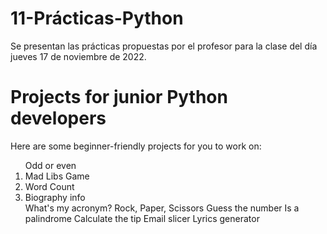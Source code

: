 # 11-Prácticas-Python

Se presentan las prácticas propuestas por el profesor para la clase del día jueves 17 de noviembre de 2022.

<h1>Projects for junior Python developers</h2>
Here are some beginner-friendly projects for you to work on:

<ol>Odd or even
  <li>Mad Libs Game</li>
  <li>Word Count</li>
  <li>Biography info</li>
What's my acronym?
Rock, Paper, Scissors
Guess the number
Is a palindrome
Calculate the tip
Email slicer
Lyrics generator
